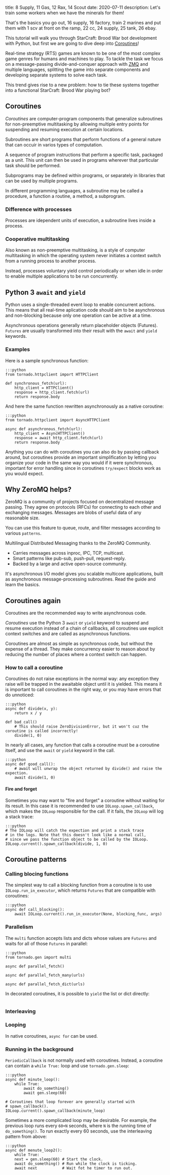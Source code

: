 title: 8 Supply, 11 Gas, 12 Rax, 14 Scout 
date: 2020-07-11
description: Let's train some workers when we have the minerals for them!

That's the basics you go out, 16 supply, 16 factory, train 2 marines and put them with 1 scv at front on the ramp, 22 cc, 24 supply, 25 tank, 26 ebay.

This tutorial will walk you through StarCraft: Brood War bot development with Python, but first we are going to dive deep into [Coroutines](https://en.wikipedia.org/wiki/Coroutine)!

Real-time strategy (RTS) games are known to be one of the most complex game genres for humans and machines to play. To tackle the task we focus on a message-passing divide-and-conquer approach with [ZMQ](https://zeromq.org) and multiple languages, splitting the game into separate components and developing separate systems to solve each task.

This trend gives rise to a new problem: how to tie these systems together into a functional StarCraft: Brood War playing bot?

## Coroutines

*Coroutines* are computer-program components that generalize subroutines for non-preemptive multitasking by allowing multiple entry points for suspending and resuming execution at certain locations.

Subroutines are short programs that perform functions of a general nature that can occuir in varios types of computation.

A sequence of program instructions that perform a specific task, packaged as a unit. This unit can then be used in programs wherever that particular task should be performed.

Subprograms may be defined within programs, or separately in libraries that can be used by multiple programs.

In different programming languages, a subroutine may be called a procedure, a function a routine, a method, a subprogram.

### Difference with processes

Processes are idependent units of execution, a subroutine lives inside a process.

### Cooperative multitasking

Also known as non-preemptive multitasking, is a style of computer multitasking in which the operating system never initiates a context switch from a running process to another process.

Instead, processes voluntary yield control periodically or when idle in order to enable multiple applications to be run concurrently.

## Python 3 `await` and `yield`

Python uses a single-threaded event loop to enable concurrent actions. This means that all real-time aplication code should aim to be asynchronous and non-blocking because only one operation can be active at a time.

Asynchronous operations generally return placeholder objects (Futures).
`Futures` are usually transformed into their result with the `await` and `yield` keywords.

### Examples

Here is a sample synchronous function:

```
:::python
from tornado.httpclient import HTTPClient

def synchronous_fetch(url):
    http_client = HTTPClient()
    response = http_client.fetch(url)
    return response.body
```

And here the same function rewritten asynchronously as a native coroutine:

```
:::python
from tornado.httpclient import AsyncHTTPClient

async def asynchronous_fetch(url):
    http_client = AsyncHTTPClient()
    response = await http_client.fetch(url)
    return response.body
```

Anything you can do with coroutines you can also do by passing callback around, but coroutines
provide an important simplification by letting you organize your code in the same way you would if it
were synchronous, important for error handling since in coroutines `try/expect` blocks work as you would expect.

## Why ZeroMQ helps?
ZeroMQ is a community of projects focused on decentralized message passing. They agree on protocols (RFCs) for connecting to each other and exchanging messages. Messages are blobs of useful data of any reasonable size.

You can use this feature to queue, route, and filter messages according to various `patterns`.

Multilingual Distributed Messaging thanks to the ZeroMQ Community.

- Carries messages across inproc, IPC, TCP, multicast.
- Smart patterns like pub-sub, push-pull, request-reply.
- Backed by a large and active open-source community.

It's asynchronous I/O model gives you scalable multicore applications, built as asynchronous message-processing subroutines. Read the guide and learn the basics.

## Coroutines again

Coroutines are the recommended way to write asynchronous code.

*Coroutines* use the Python 3 `await` or `yield` keyword to suspend and resume execution instead of a chain of callbacks, all coroutines use explicit context switches and are called as asynchronous functions.

Coroutines are almost as simple as synchronous code, but without the expense of a thread. They make concurrency easier to reason about by reducing the number of places where a context switch can happen.

### How to call a coroutine

Coroutines do not raise exceptions in the normal way: any exception they raise will be trapped in the awaitable object until it is yielded.
This means it is important to call coroutines in the right way, or you may have errors that do unnoticed:

```
:::python
async def divide(x, y):
    return x / y
    
def bad_call()
    # This should raise ZeroDivisionError, but it won't cuz the coroutine is called incorrectly!
    divide(1, 0)
```
In nearly all cases, any function that calls a coroutine must be a coroutine itself, 
and use the `await` or `yield` keyword in the call.

```
:::python
async def good_call():
    # await will unwrap the object returned by divide() and raise the expection.
    await divide(1, 0)
```
#### Fire and forget

Sometimes you may want to "fire and forget" a coroutine without waiting for its result. In this case it is recommended to use `IOLoop.spawn_callback`, which makes the `IOLoop` responsible for the call.
If it fails, the `IOLoop` will log a stack trace:

```
:::python
# The IOLoop will catch the expection and print a stack trace
# in the logs. Note that this doesn't look like a normal call,
# since we pass the function object to be called by the IOLoop.
IOLoop.current().spawn_callback(divide, 1, 0)
```

## Coroutine patterns

### Calling blocing functions

The simplest way to call a blocking function from a coroutine is to use `IOLoop.run_in_executor`, which returns `Futures` that are compatible with coroutines:

```
:::python
async def call_blocking():
    await IOLoop.current().run_in_executor(None, blocking_func, args)
```

### Parallelism

The `multi` function accepts lists and dicts whose values are `Futures` and waits for all of those `Futures` in parallel:

```
:::python
from tornado.gen import multi

async def parallel_fetch()

async def parallel_fetch_many(urls)

async def parallel_fetch_dict(urls)
```

In decorated coroutines, it is possible to `yield` the list or dict directly:

```
```

### Interleaving

### Looping

In native coroutines, `async for` can be used.

### Running in the background
`PeriodicCallback` is not normally used with coroutines. Instead, a coroutine can contain a `while True:` loop and use `tornado.gen.sleep`:

```
:::python
async def minute_loop():
    while True:
        await do_something()
        await gen.sleep(60)

# Coroutines that loop forever are generally started with
# spawn_callback().
IOLoop.current().spawn_callback(minute_loop)
```

Sometimes a more complicated loop may be desirable. For example, the previous loop runs every `60+N` seconds,
where `N` is the running time of `do_something()`. To run exactly every 60 seconds, use the interleaving pattern from above:

```
:::python
async def menute_loop2():
    while True:
    next = gen.sleep(60) # Start the clock.
    await do_something() # Run while the clock is ticking.
    await next           # Wait fot he timer to run out.
```
